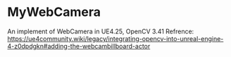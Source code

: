 # MyWebCamera
An implement of WebCamera in UE4.25, OpenCV 3.41
Refrence: https://ue4community.wiki/legacy/integrating-opencv-into-unreal-engine-4-z0dpdgkn#adding-the-webcambillboard-actor

